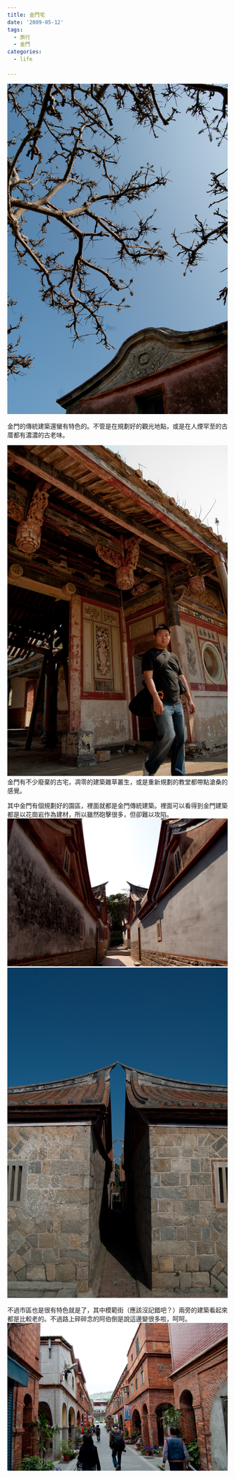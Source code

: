 ```yaml
---
title: 金門宅
date: '2009-05-12'
tags:
  - 旅行
  - 金門
categories:
  - life

---
```

[![Touch](images/0.jpg)](http://www.flickr.com/photos/yurenju/3525721068/ "Flickr 上 yurenju 的 Touch")  
  
金門的傳統建築還蠻有特色的。不管是在規劃好的觀光地點，或是在人煙罕至的古厝都有濃濃的古老味。  
  
[![古宅](images/1.jpg)](http://www.flickr.com/photos/yurenju/3525719710/ "Flickr 上 yurenju 的 古宅")  
金門有不少廢棄的古宅，凋零的建築雜草叢生，或是重新規劃的教堂都帶點滄桑的感覺。  
  
其中金門有個規劃好的園區，裡面就都是金門傳統建築。裡面可以看得到金門建築都是以花崗岩作為建材，所以雖然砲擊很多，但卻難以攻陷。  
[![對稱 (1)](images/2.jpg)](http://www.flickr.com/photos/yurenju/3525720138/ "Flickr 上 yurenju 的 對稱 (1)")  
[![對稱 (2)](images/3.jpg)](http://www.flickr.com/photos/yurenju/3524915743/ "Flickr 上 yurenju 的 對稱 (2)")  
  
  
不過市區也是很有特色就是了，其中模範街（應該沒記錯吧？）兩旁的建築看起來都是比較老的。不過路上碎碎念的阿伯倒是說這邊變很多啦，呵呵。  
[![-3600](images/4.jpg)](http://www.flickr.com/photos/yurenju/3525722264/ "Flickr 上 yurenju 的 -3600")